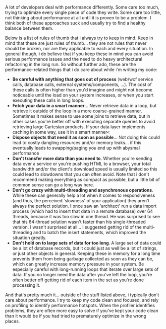 A lot of developers deal with performance differently.  Some care too much, trying to optimize every single piece of code they write.  Some care too little, not thinking about performance at all until it is proven to be a problem.  I think both of these approaches suck and usually try to find a healthy balance between them.

Below is a list of rules of thumb that i always try to keep in mind.  Keep in mind that these are just rules of thumb... they are not rules that never should be broken, nor are they applicable to each and every situation.  In general though, i do believe that if you keep these in mind you can avoid serious performance issues and the need to do heavy architectural refactoring in the long run.  So without further ado, these are the performance-related things that i do care about while i'm writing my code:

- **Be careful with anything that goes out of process** (web/wcf service calls, database calls, external systems/components, ...).  The cost of these calls is often higher than you'd imagine and might not become noticeable until the load on your system increases, or when you start executing these calls in long loops.
- **Fetch your data in a smart manner**... Never retrieve data in a loop, but retrieve it outside of the loop in a more coarse-grained manner.  Sometimes it makes sense to use some joins to retrieve data, but in other cases you're better off with executing separate queries to avoid retrieving large Cartesian products.  If your data layer implements caching in some way, use it in a smart manner<
- **Dispose objects that need it as soon as possible**...  Not doing this could lead to costly dangling resources and/or memory leaks... if this eventually leads to swapping/paging you end up with abysmal performance
- **Don't transfer more data than you need to**.  Whether you're sending data over a service or you're pushing HTML to a browser, your total bandwidth and/or the client's download speed is usually limited so this could lead to slowdowns that you can often avoid.  Note that i don't recommend making everything as compact as possible, but a little bit of common sense can go a long way here.
- **Don't go crazy with multi-threading and asynchronous operations**.  While these can generally help a lot when it comes to responsiveness (and thus, the perceived 'slowness' of your application) they aren't always the perfect solution.  I once saw an 'architect' run a data import process (which had to insert that data in a remote database) over 64 threads, because it was too slow in one thread.  He was surprised to see that his 64-thread solution wasn't faster than his single-threaded version.  I wasn't surprised at all... I suggested getting rid of the multi-threading and to batch the insert statements, which improved the situation greatly.
- **Don't hold on to large sets of data for too long**.  A large set of data could be a lot of database records, but it could just as well be a lot of strings, or just other objects in general.  Keeping these in memory for a long time prevents them from being garbage collected as soon as they can be, which can greatly increase memory pressure in your system.  Be especially careful with long-running loops that iterate over large sets of data.  If you no longer need the data after you've left the loop, you're often better off getting rid of each item in the set as you're done processing it.

And that's pretty much it... outside of the stuff listed above, i typically don't care about performance.  I try to keep my code clean and focused, and rely on profiling to identify performance hotspots.  When the profiler identifies problems, they are often more easy to solve if you've kept your code clean than it would be if you had tried to prematurely optimize in the wrong places.